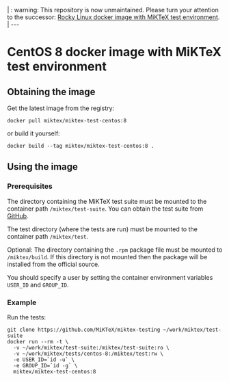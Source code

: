 | :
warning: This repository is now unmaintained. Please turn your attention to
the successor:
[Rocky Linux docker image with MiKTeX test environment](https://github.com/MiKTeX/docker-miktex-test-rockylinux).
| ---

# CentOS 8 docker image with MiKTeX test environment

## Obtaining the image

Get the latest image from the registry:

    docker pull miktex/miktex-test-centos:8

or build it yourself:

    docker build --tag miktex/miktex-test-centos:8 .

## Using the image

### Prerequisites

The directory containing the MiKTeX test suite must be mounted to the
container path `/miktex/test-suite`.  You can obtain the test suite
from [GitHub](https://github.com/MiKTeX/miktex-testing).

The test directory (where the tests are run) must be mounted to the
container path `/miktex/test`.

Optional: The directory containing the `.rpm` package file must be
mounted to `/miktex/build`.  If this directory is not mounted then the
package will be installed from the official source.

You should specify a user by setting the container environment
variables `USER_ID` and `GROUP_ID`.

### Example

Run the tests:

    git clone https://github.com/MiKTeX/miktex-testing ~/work/miktex/test-suite
    docker run --rm -t \
      -v ~/work/miktex/test-suite:/miktex/test-suite:ro \
      -v ~/work/miktex/tests/centos-8:/miktex/test:rw \
      -e USER_ID=`id -u` \
      -e GROUP_ID=`id -g` \
      miktex/miktex-test-centos:8
